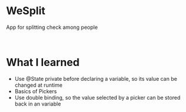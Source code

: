 # WeSplit
App for splitting check among people

<br>

# What I learned
* Use @State private before declaring a variable, so its value can be changed at runtime
* Basics of Pickers
* Use double binding, so the value selected by a picker can be stored back in an variable
